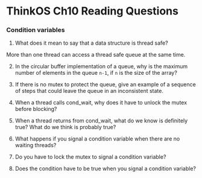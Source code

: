 # ThinkOS Ch10 Reading Questions

### Condition variables

1) What does it mean to say that a data structure is thread safe?

More than one thread can access a thread safe queue at the same time.

2) In the circular buffer implementation of a queue, why is the maximum number of elements in the queue `n-1`,
if `n` is the size of the array?



3) If there is no mutex to protect the queue, give an example of a sequence of steps that could leave
the queue in an inconsistent state.

4) When a thread calls cond_wait, why does it have to unlock the mutex before blocking?

5) When a thread returns from cond_wait, what do we know is definitely true?  What do we think is probably true?

6) What happens if you signal a condition variable when there are no waiting threads?

7) Do you have to lock the mutex to signal a condition variable?

8) Does the condition have to be true when you signal a condition variable?